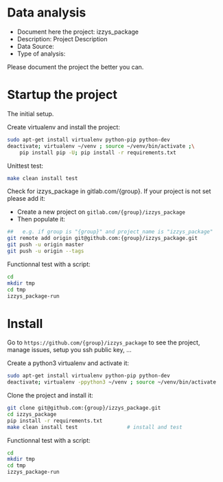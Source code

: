 # Data analysis
- Document here the project: izzys_package
- Description: Project Description
- Data Source:
- Type of analysis:

Please document the project the better you can.

# Startup the project

The initial setup.

Create virtualenv and install the project:
```bash
sudo apt-get install virtualenv python-pip python-dev
deactivate; virtualenv ~/venv ; source ~/venv/bin/activate ;\
    pip install pip -U; pip install -r requirements.txt
```

Unittest test:
```bash
make clean install test
```

Check for izzys_package in gitlab.com/{group}.
If your project is not set please add it:

- Create a new project on `gitlab.com/{group}/izzys_package`
- Then populate it:

```bash
##   e.g. if group is "{group}" and project_name is "izzys_package"
git remote add origin git@github.com:{group}/izzys_package.git
git push -u origin master
git push -u origin --tags
```

Functionnal test with a script:

```bash
cd
mkdir tmp
cd tmp
izzys_package-run
```

# Install

Go to `https://github.com/{group}/izzys_package` to see the project, manage issues,
setup you ssh public key, ...

Create a python3 virtualenv and activate it:

```bash
sudo apt-get install virtualenv python-pip python-dev
deactivate; virtualenv -ppython3 ~/venv ; source ~/venv/bin/activate
```

Clone the project and install it:

```bash
git clone git@github.com:{group}/izzys_package.git
cd izzys_package
pip install -r requirements.txt
make clean install test                # install and test
```
Functionnal test with a script:

```bash
cd
mkdir tmp
cd tmp
izzys_package-run
```
